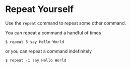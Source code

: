 # Repeat Yourself

Use the `repeat` command to repeat some other command.

You can repeat a command a handful of times

```
$ repeat 5 say Hello World
```

or you can repeat a command indefinitely

```
$ repeat -1 say Hello World
```
